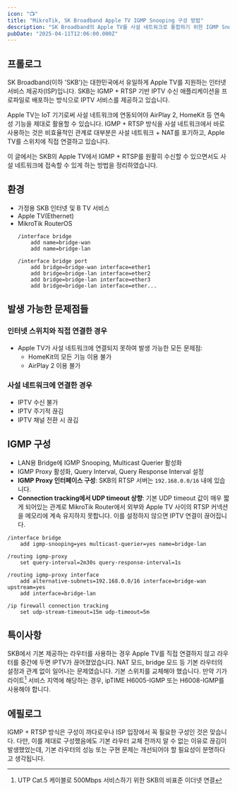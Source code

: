 ```yaml
---
icon: "📺"
title: "MikroTik, SK Broadband Apple TV IGMP Snooping 구성 방법"
description: "SK Broadband의 Apple TV를 사설 네트워크로 통합하기 위한 IGMP Snooping 구성 방법"
pubDate: "2025-04-11T12:06:00.000Z"
---
```


## 프롤로그
SK Broadband(이하 'SKB')는 대한민국에서 유일하게 Apple TV를 지원하는 인터넷 서비스 제공자(ISP)입니다. 
SKB는 IGMP + RTSP 기반 IPTV 수신 애플리케이션을 프로파일로 배포하는 방식으로 IPTV 서비스를 제공하고 있습니다.  

Apple TV는 IoT 기기로써 사설 네트워크에 연동되어야 AirPlay 2, HomeKit 등 연속성 기능을 제대로 활용할 수 있습니다. 
IGMP + RTSP 방식을 사설 네트워크에서 바로 사용하는 것은 비효율적인 관계로 대부분은 사설 네트워크 + NAT를 포기하고, 
Apple TV를 스위치에 직접 연결하고 있습니다.  

이 글에서는 SKB의 Apple TV에서 IGMP + RTSP를 원활히 수신할 수 있으면서도 사설 네트워크에 접속할 수 있게 하는 방법을 정리하였습니다.

## 환경
* 가정용 SKB 인터넷 및 B TV 서비스
* Apple TV(Ethernet)
* MikroTik RouterOS
    ```
    /interface bridge
        add name=bridge-wan
        add name=bridge-lan
    
    /interface bridge port
        add bridge=bridge-wan interface=ether1
        add bridge=bridge-lan interface=ether2
        add bridge=bridge-lan interface=ether3
        add bridge=bridge-lan interface=ether...
    ```

## 발생 가능한 문제점들
### 인터넷 스위치와 직접 연결한 경우
* Apple TV가 사설 네트워크에 연결되지 못하여 발생 가능한 모든 문제점:
    * HomeKit의 모든 기능 이용 불가
    * AirPlay 2 이용 불가

### 사설 네트워크에 연결한 경우
* IPTV 수신 불가
* IPTV 주기적 끊김
* IPTV 채널 전환 시 끊김

## IGMP 구성
* LAN용 Bridge에 IGMP Snooping, Multicast Querier 활성화
* IGMP Proxy 활성화, Query Interval, Query Response Interval 설정
* **IGMP Proxy 인터페이스 구성**: SKB의 RTSP 서버는 `192.168.0.0/16` 내에 있습니다.
* **Connection tracking에서 UDP timeout 상향**: 기본 UDP timeout 값이 매우 짧게 되어있는 관계로 MikroTik Router에서 외부와 Apple TV 사이의 RTSP 커넥션을 메모리에 계속 유지하지 못합니다. 이를 설정하지 않으면 IPTV 연결이 끊어집니다.

```
/interface bridge
    add igmp-snooping=yes multicast-querier=yes name=bridge-lan

/routing igmp-proxy
    set query-interval=2m30s query-response-interval=1s

/routing igmp-proxy interface
    add alternative-subnets=192.168.0.0/16 interface=bridge-wan upstream=yes
    add interface=bridge-lan

/ip firewall connection tracking
    set udp-stream-timeout=15m udp-timeout=5m
```

## 특이사항
SKB에서 기본 제공하는 라우터를 사용하는 경우 Apple TV를 직접 연결하지 않고 라우터를 중간에 두면 IPTV가 끊어졌었습니다. 
NAT 모드, bridge 모드 등 기본 라우터의 설정과 관계 없이 일어나는 문제였습니다. 기본 스위치를 교체해야 했습니다. 
만약 기가라이트[^기가라이트] 서비스 지역에 해당하는 경우, ipTIME H6005-IGMP 또는 H6008-IGMP를 사용해야 합니다.

## 에필로그
IGMP + RTSP 방식은 구성이 까다로우나 ISP 입장에서 꼭 필요한 구성인 것은 맞습니다. 
다만, 이를 제대로 구성했음에도 기본 라우터 교체 전까지 알 수 없는 이유로 끊김이 발생했었는데, 
기본 라우터의 성능 또는 구현 문제는 개선되어야 할 필요성이 분명하다고 생각됩니다.

[^기가라이트]: UTP Cat.5 케이블로 500Mbps 서비스하기 위한 SKB의 비표준 이더넷 연결